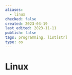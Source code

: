 ```yaml
---
aliases:
  - linux
checked: false
created: 2023-03-19
last_edited: 2023-11-11
publish: false
tags: programming, list[str]
type: os
---
```

# Linux
